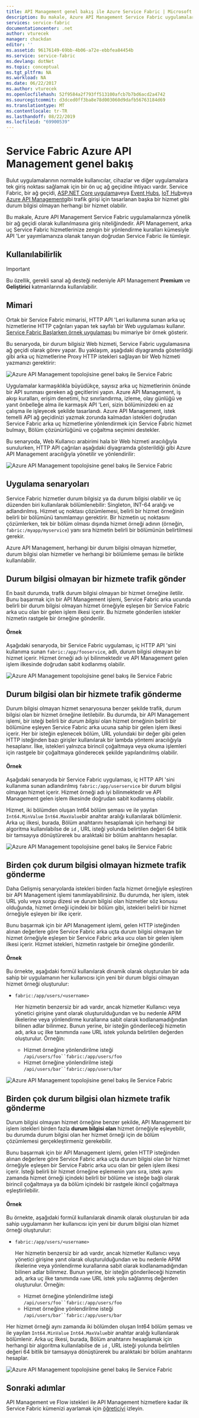 ```yaml
---
title: API Management genel bakış ile Azure Service Fabric | Microsoft Docs
description: Bu makale, Azure API Management Service Fabric uygulamalarınıza yönelik bir ağ geçidi olarak kullanılmasına giriş niteliğindedir.
services: service-fabric
documentationcenter: .net
author: vturecek
manager: chackdan
editor: ''
ms.assetid: 96176149-69bb-4b06-a72e-ebbfea84454b
ms.service: service-fabric
ms.devlang: dotNet
ms.topic: conceptual
ms.tgt_pltfrm: NA
ms.workload: NA
ms.date: 06/22/2017
ms.author: vturecek
ms.openlocfilehash: 52f9584a2f793ff513100afcb7b7bd6acd2a4742
ms.sourcegitcommit: d3dced0ff3ba8e78d003060d9dafb56763184d69
ms.translationtype: MT
ms.contentlocale: tr-TR
ms.lasthandoff: 08/22/2019
ms.locfileid: "69900539"
---
```

# <a name="service-fabric-with-azure-api-management-overview"></a>Service Fabric Azure API Management genel bakış

Bulut uygulamalarının normalde kullanıcılar, cihazlar ve diğer uygulamalara tek giriş noktası sağlamak için bir ön uç ağ geçidine ihtiyacı vardır. Service Fabric, bir ağ geçidi, [ASP.NET Core uygulama](service-fabric-reliable-services-communication-aspnetcore.md)veya [Event Hubs](https://docs.microsoft.com/azure/event-hubs/), [IoT Hub](https://docs.microsoft.com/azure/iot-hub/)veya [Azure API Management](https://docs.microsoft.com/azure/api-management/)gibi trafik girişi için tasarlanan başka bir hizmet gibi durum bilgisi olmayan herhangi bir hizmet olabilir.

Bu makale, Azure API Management Service Fabric uygulamalarınıza yönelik bir ağ geçidi olarak kullanılmasına giriş niteliğindedir. API Management, arka uç Service Fabric hizmetlerinize zengin bir yönlendirme kuralları kümesiyle API 'Ler yayımlamanıza olanak tanıyan doğrudan Service Fabric ile tümleşir. 

## <a name="availability"></a>Kullanılabilirlik

> [!IMPORTANT]
> Bu özellik, gerekli sanal ağ desteği nedeniyle API Management **Premium** ve **Geliştirici** katmanlarında kullanılabilir.

## <a name="architecture"></a>Mimari

Ortak bir Service Fabric mimarisi, HTTP API 'Leri kullanıma sunan arka uç hizmetlerine HTTP çağrıları yapan tek sayfalı bir Web uygulaması kullanır. [Service Fabric Başlarken örnek uygulaması](https://github.com/Azure-Samples/service-fabric-dotnet-getting-started) bu mimariye bir örnek gösterir.

Bu senaryoda, bir durum bilgisiz Web hizmeti, Service Fabric uygulamasına ağ geçidi olarak görev yapar. Bu yaklaşım, aşağıdaki diyagramda gösterildiği gibi arka uç hizmetlerine Proxy HTTP istekleri sağlayan bir Web hizmeti yazmanızı gerektirir:

![Azure API Management topolojisine genel bakış ile Service Fabric][sf-web-app-stateless-gateway]

Uygulamalar karmaşıklıkla büyüdükçe, sayısız arka uç hizmetlerinin önünde bir API sunması gereken ağ geçitlerini yapın. Azure API Management, iş akışı kuralları, erişim denetimi, hız sınırlandırma, izleme, olay günlüğü ve yanıt önbelleğe alma ile karmaşık API 'Leri, sizin bölüminizdeki en az çalışma ile işleyecek şekilde tasarlandı. Azure API Management, istek temelli API ağ geçidinizi yazmak zorunda kalmadan istekleri doğrudan Service Fabric arka uç hizmetlerine yönlendirmek için Service Fabric hizmet bulmayı, Bölüm çözünürlüğünü ve çoğaltma seçimini destekler. 

Bu senaryoda, Web Kullanıcı arabirimi hala bir Web hizmeti aracılığıyla sunulurken, HTTP API çağrıları aşağıdaki diyagramda gösterildiği gibi Azure API Management aracılığıyla yönetilir ve yönlendirilir:

![Azure API Management topolojisine genel bakış ile Service Fabric][sf-apim-web-app]

## <a name="application-scenarios"></a>Uygulama senaryoları

Service Fabric hizmetler durum bilgisiz ya da durum bilgisi olabilir ve üç düzenden biri kullanılarak bölümlenebilir: Singleton, INT-64 aralığı ve adlandırılmış. Hizmet uç noktası çözümlemesi, belirli bir hizmet örneğinin belirli bir bölümünü tanımlamayı gerektirir. Bir hizmetin uç noktasını çözümlerken, tek bir bölüm olması dışında hizmet örneği adının (örneğin, `fabric:/myapp/myservice`) yanı sıra hizmetin belirli bir bölümünün belirtilmesi gerekir.

Azure API Management, herhangi bir durum bilgisi olmayan hizmetler, durum bilgisi olan hizmetler ve herhangi bir bölümleme şeması ile birlikte kullanılabilir.

## <a name="send-traffic-to-a-stateless-service"></a>Durum bilgisi olmayan bir hizmete trafik gönder

En basit durumda, trafik durum bilgisi olmayan bir hizmet örneğine iletilir. Bunu başarmak için bir API Management işlemi, Service Fabric arka ucunda belirli bir durum bilgisi olmayan hizmet örneğiyle eşleşen bir Service Fabric arka ucu olan bir gelen işlem ilkesi içerir. Bu hizmete gönderilen istekler hizmetin rastgele bir örneğine gönderilir.

#### <a name="example"></a>Örnek
Aşağıdaki senaryoda, bir Service Fabric uygulaması, iç HTTP API 'sini kullanıma sunan `fabric:/app/fooservice`, adlı, durum bilgisi olmayan bir hizmet içerir. Hizmet örneği adı iyi bilinmektedir ve API Management gelen işlem ilkesinde doğrudan sabit kodlanmış olabilir. 

![Azure API Management topolojisine genel bakış ile Service Fabric][sf-apim-static-stateless]

## <a name="send-traffic-to-a-stateful-service"></a>Durum bilgisi olan bir hizmete trafik gönderme

Durum bilgisi olmayan hizmet senaryosuna benzer şekilde trafik, durum bilgisi olan bir hizmet örneğine iletilebilir. Bu durumda, bir API Management işlemi, bir isteği belirli bir *durum bilgisi* olan hizmet örneğinin belirli bir bölümüne eşleyen Service Fabric arka ucuna sahip bir gelen işlem ilkesi içerir. Her bir isteğin eşlenecek bölüm, URL yolundaki bir değer gibi gelen HTTP isteğinden bazı girişler kullanılarak bir lambda yöntemi aracılığıyla hesaplanır. İlke, istekleri yalnızca birincil çoğaltmaya veya okuma işlemleri için rastgele bir çoğaltmaya gönderecek şekilde yapılandırılmış olabilir.

#### <a name="example"></a>Örnek

Aşağıdaki senaryoda bir Service Fabric uygulaması, iç HTTP API 'sini kullanıma sunan adlandırılmış `fabric:/app/userservice` bir durum bilgisi olmayan hizmet içerir. Hizmet örneği adı iyi bilinmektedir ve API Management gelen işlem ilkesinde doğrudan sabit kodlanmış olabilir.  

Hizmet, iki bölümden oluşan Int64 bölüm şeması ve ile yayılan `Int64.MinValue` `Int64.MaxValue`bir anahtar aralığı kullanılarak bölümlenir. Arka uç ilkesi, burada, Bölüm anahtarını hesaplamak için herhangi bir algoritma kullanılabilse de `id` , URL isteği yolunda belirtilen değeri 64 bitlik bir tamsayıya dönüştürerek bu aralıktaki bir bölüm anahtarını hesaplar. 

![Azure API Management topolojisine genel bakış ile Service Fabric][sf-apim-static-stateful]

## <a name="send-traffic-to-multiple-stateless-services"></a>Birden çok durum bilgisi olmayan hizmete trafik gönderme

Daha Gelişmiş senaryolarda istekleri birden fazla hizmet örneğiyle eşleştiren bir API Management işlemi tanımlayabilirsiniz. Bu durumda, her işlem, istek URL yolu veya sorgu dizesi ve durum bilgisi olan hizmetler söz konusu olduğunda, hizmet örneği içindeki bir bölüm gibi, istekleri belirli bir hizmet örneğiyle eşleyen bir ilke içerir. 

Bunu başarmak için bir API Management işlemi, gelen HTTP isteğinden alınan değerlere göre Service Fabric arka uçta durum bilgisi olmayan bir hizmet örneğiyle eşleşen bir Service Fabric arka ucu olan bir gelen işlem ilkesi içerir. Hizmet istekleri, hizmetin rastgele bir örneğine gönderilir.

#### <a name="example"></a>Örnek

Bu örnekte, aşağıdaki formül kullanılarak dinamik olarak oluşturulan bir ada sahip bir uygulamanın her kullanıcısı için yeni bir durum bilgisi olmayan hizmet örneği oluşturulur:
 
- `fabric:/app/users/<username>`

  Her hizmetin benzersiz bir adı vardır, ancak hizmetler Kullanıcı veya yönetici girişine yanıt olarak oluşturulduğundan ve bu nedenle APIM ilkelerine veya yönlendirme kurallarına sabit olarak kodlanamadığından bilinen adlar bilinmez. Bunun yerine, bir isteğin gönderileceği hizmetin adı, arka uç ilke tanımında `name` URL istek yolunda belirtilen değerden oluşturulur. Örneğin:

  - Hizmet örneğine yönlendirilme isteği `/api/users/foo``fabric:/app/users/foo`
  - Hizmet örneğine yönlendirilme isteği `/api/users/bar``fabric:/app/users/bar`

![Azure API Management topolojisine genel bakış ile Service Fabric][sf-apim-dynamic-stateless]

## <a name="send-traffic-to-multiple-stateful-services"></a>Birden çok durum bilgisi olan hizmete trafik gönderme

Durum bilgisi olmayan hizmet örneğine benzer şekilde, API Management bir işlem istekleri birden fazla **durum bilgisi olan** hizmet örneğiyle eşleyebilir, bu durumda durum bilgisi olan her hizmet örneği için de bölüm çözümlemesi gerçekleştirmeniz gerekebilir.

Bunu başarmak için bir API Management işlemi, gelen HTTP isteğinden alınan değerlere göre Service Fabric arka uçta durum bilgisi olan bir hizmet örneğiyle eşleşen bir Service Fabric arka ucu olan bir gelen işlem ilkesi içerir. İsteği belirli bir hizmet örneğine eşlemenin yanı sıra, istek aynı zamanda hizmet örneği içindeki belirli bir bölüme ve isteğe bağlı olarak birincil çoğaltmaya ya da bölüm içindeki bir rastgele ikincil çoğaltmaya eşleştirilebilir.

#### <a name="example"></a>Örnek

Bu örnekte, aşağıdaki formül kullanılarak dinamik olarak oluşturulan bir ada sahip uygulamanın her kullanıcısı için yeni bir durum bilgisi olan hizmet örneği oluşturulur:
 
- `fabric:/app/users/<username>`

  Her hizmetin benzersiz bir adı vardır, ancak hizmetler Kullanıcı veya yönetici girişine yanıt olarak oluşturulduğundan ve bu nedenle APIM ilkelerine veya yönlendirme kurallarına sabit olarak kodlanamadığından bilinen adlar bilinmez. Bunun yerine, bir isteğin gönderileceği hizmetin adı, arka uç ilke tanımında `name` URL istek yolu sağlanmış değerden oluşturulur. Örneğin:

  - Hizmet örneğine yönlendirilme isteği `/api/users/foo``fabric:/app/users/foo`
  - Hizmet örneğine yönlendirilme isteği `/api/users/bar``fabric:/app/users/bar`

Her hizmet örneği aynı zamanda iki bölümden oluşan Int64 bölüm şeması ve ile yayılan `Int64.MinValue` `Int64.MaxValue`bir anahtar aralığı kullanılarak bölümlenir. Arka uç ilkesi, burada, Bölüm anahtarını hesaplamak için herhangi bir algoritma kullanılabilse de `id` , URL isteği yolunda belirtilen değeri 64 bitlik bir tamsayıya dönüştürerek bu aralıktaki bir bölüm anahtarını hesaplar. 

![Azure API Management topolojisine genel bakış ile Service Fabric][sf-apim-dynamic-stateful]

## <a name="next-steps"></a>Sonraki adımlar

API Management ve Flow istekleri ile API Management hizmetlere kadar ilk Service Fabric kümenizi ayarlamak için [öğreticiyi](service-fabric-tutorial-deploy-api-management.md) izleyin.

<!-- links -->

<!-- pics -->
[sf-apim-web-app]: ./media/service-fabric-api-management-overview/sf-apim-web-app.png
[sf-web-app-stateless-gateway]: ./media/service-fabric-api-management-overview/sf-web-app-stateless-gateway.png
[sf-apim-static-stateless]: ./media/service-fabric-api-management-overview/sf-apim-static-stateless.png
[sf-apim-static-stateful]: ./media/service-fabric-api-management-overview/sf-apim-static-stateful.png
[sf-apim-dynamic-stateless]: ./media/service-fabric-api-management-overview/sf-apim-dynamic-stateless.png
[sf-apim-dynamic-stateful]: ./media/service-fabric-api-management-overview/sf-apim-dynamic-stateful.png